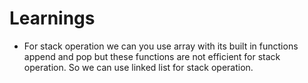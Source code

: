 # Learnings

- For stack operation we can you use array with its built in functions append and pop but these functions are not efficient for stack operation. So we can use linked list for stack operation.
